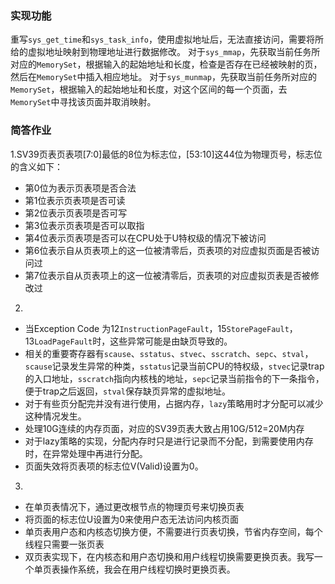 ### 实现功能
重写`sys_get_time`和`sys_task_info`，使用虚拟地址后，无法直接访问，需要将所给的虚拟地址映射到物理地址进行数据修改。
对于`sys_mmap`，先获取当前任务所对应的`MemorySet`，根据输入的起始地址和长度，检查是否存在已经被映射的页，然后在`MemorySet`中插入相应地址。
对于`sys_munmap`，先获取当前任务所对应的`MemorySet`，根据输入的起始地址和长度，对这个区间的每一个页面，去`MemorySet`中寻找该页面并取消映射。
### 简答作业

1.SV39页表页表项\[7:0]最低的8位为标志位，\[53:10]这44位为物理页号，标志位的含义如下：
- 第0位为表示页表项是否合法
- 第1位表示页表项是否可读
- 第2位表示页表项是否可写
- 第3位表示页表项是否可以取指
- 第4位表示页表项是否可以在CPU处于U特权级的情况下被访问
- 第6位表示自从页表项上的这一位被清零后，页表项的对应虚拟页面是否被访问过
- 第7位表示自从页表项上的这一位被清零后，页表项的对应虚拟页表是否被修改过

2.
- 当Exception Code 为12`InstructionPageFault`，15`StorePageFault`，13`LoadPageFault`时，这些异常可能是由缺页导致的。
- 相关的重要寄存器有`scause`、`sstatus`、`stvec`、`sscratch`、`sepc`、`stval`，`scause`记录发生异常的种类，`sstatus`记录当前CPU的特权级，`stvec`记录trap的入口地址，`sscratch`指向内核栈的地址，`sepc`记录当前指令的下一条指令，便于trap之后返回，`stval`保存缺页异常的虚拟地址。
- 对于有些页分配完并没有进行使用，占据内存，`lazy`策略用时才分配可以减少这种情况发生。
- 处理10G连续的内存页面，对应的SV39页表大致占用10G/512=20M内存
- 对于lazy策略的实现，分配内存时只是进行记录而不分配，到需要使用内存时，在异常处理中再进行分配。
- 页面失效将页表项的标志位V(Valid)设置为0。

3.
- 在单页表情况下，通过更改根节点的物理页号来切换页表
- 将页面的标志位U设置为0来使用户态无法访问内核页面
- 单页表用户态和内核态切换方便，不需要进行页表切换，节省内存空间，每个线程只需要一张页表
- 双页表实现下，在内核态和用户态切换和用户线程切换需要更换页表。我写一个单页表操作系统，我会在用户线程切换时更换页表。
